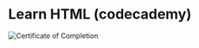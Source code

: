 # Learn HTML (codecademy)

![Certificate of Completion](https://github.com/cecoeco/codecademy_html/raw/5475fe39ced39ed88db096462029af7a77bc940f/Learn_HTML.png)

